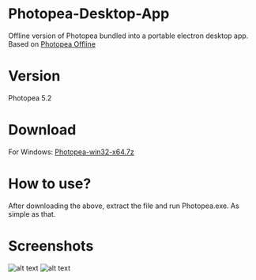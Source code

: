 # Photopea-Desktop-App
Offline version of Photopea bundled into a portable electron desktop app.
Based on [Photopea Offline](https://github.com/DUOLabs333/photopea)

# Version
Photopea 5.2

# Download
For Windows: [Photopea-win32-x64.7z](https://mega.nz/file/Nbw2gRiR#uD-wZMyK2J3R8jQzrAOek1VD6E9mcTBqNMLcrXfFxNU)

# How to use?
After downloading the above, extract the file and run Photopea.exe. As simple as that.

# Screenshots
![alt text](https://github.com/NFXT/Photopea-Desktop-App/blob/main/photopea-1.png?raw=true)
![alt text](https://github.com/NFXT/Photopea-Desktop-App/blob/main/photopea-2.png?raw=true)
